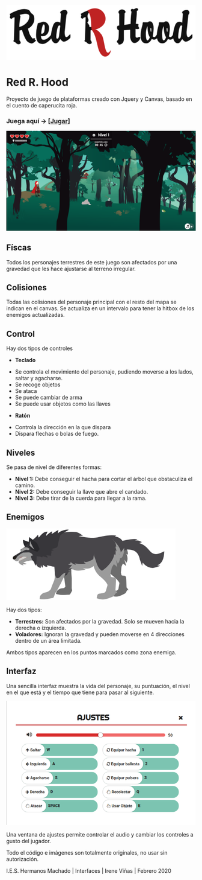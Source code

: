 ![Logo](img/interfaz/titulo.png)

# Red R. Hood
Proyecto de juego de plataformas creado con Jquery y Canvas, basado en el cuento de caperucita roja.

### Juega aquí -> [[Jugar](https://redrhood.netlify.com)]

![Nivel](git/nivel.png)

## Físcas
Todos los personajes terrestres de este juego son afectados por una gravedad que les hace ajustarse al terreno irregular. 

## Colisiones
Todas las colisiones del personaje principal con el resto del mapa se indican en el canvas. Se actualiza en un intervalo para tener la hitbox de los enemigos actualizadas.

## Control
Hay dos tipos de controles
- **Teclado**
* Se controla el movimiento del personaje, pudiendo moverse a los lados, saltar y agacharse.
* Se recoge objetos
* Se ataca
* Se puede cambiar de arma
* Se puede usar objetos como las llaves

- **Ratón**
* Controla la dirección en la que dispara
* Dispara flechas o bolas de fuego.

## Niveles
Se pasa de nivel de diferentes formas:
* **Nivel 1:** Debe conseguir el hacha para cortar el árbol que obstaculiza el camino.
* **Nivel 2:** Debe conseguir la llave que abre el candado.
* **Nivel 3:** Debe tirar de la cuerda para llegar a la rama.

## Enemigos
![Lobo](img/enemigos/loboFeroz.png)

Hay dos tipos:
* **Terrestres:** Son afectados por la gravedad. Solo se mueven hacia la derecha o izquierda.
* **Voladores:** Ignoran la gravedad y pueden moverse en 4 direcciones dentro de un área limitada.

Ambos tipos aparecen en los puntos marcados como zona enemiga.

## Interfaz
Una sencilla interfaz muestra la vida del personaje, su puntuación, el nivel en el que está y el tiempo que tiene para pasar al siguiente.

![Ajustes](git/ajustes.png)

Una ventana de ajustes permite controlar el audio y cambiar los controles a gusto del jugador.

Todo el código e imágenes son totalmente originales, no usar sin autorización.

I.E.S. Hermanos Machado | Interfaces | Irene Viñas | Febrero 2020
